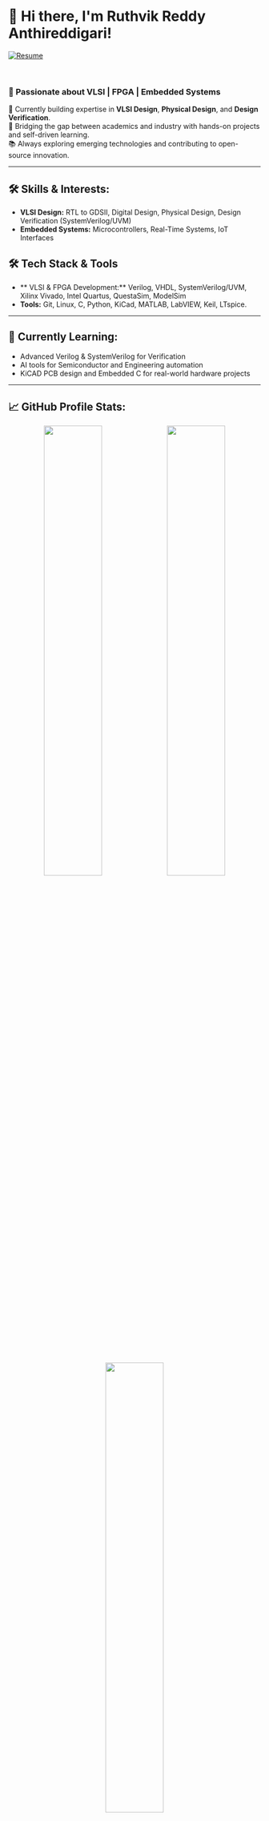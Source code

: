 # 👋 Hi there, I'm Ruthvik Reddy Anthireddigari!
<!--[![](https://komarev.com/ghpvc/?username=Ruthvik-reddy-A&label=Profile%20views&color=blue&style=flat)](https://github.com/Ruthvik-reddy-A)-->
<!--[![Resume](https://img.shields.io/badge/Resume-Download-blue?style=for-the-badge&logo=read-the-docs)](https://github.com/Ruthvik-reddy-A/Ruthvik-reddy-A/blob/master/Resume_Ruthvik%20Reddy%20A_graduate.pdf)-->
[![Resume](https://img.shields.io/badge/Resume-Download-blue?style=for-the-badge&logo=read-the-docs)](https://github.com/Ruthvik-reddy-A/Ruthvik-reddy-A/raw/master/Resume_Ruthvik%20Reddy%20A_graduate.pdf)

 <br />
<!--## 🚀 Featured Projects
[![Project: Buck Converter](https://img.shields.io/badge/Project-Buck--Converter-blue?style=flat-square)](https://github.com/Ruthvik-reddy-A/Rectifier-based-buck-converter-prototype-for-charging-applications)
[![Project: MCU Logger](https://img.shields.io/badge/MCU--Data--Logger-KiCad-green?style=flat-square)](https://github.com/Ruthvik-reddy-A/MCU-Data-Logger)
[![Project: Traffic Controller](https://img.shields.io/badge/Traffic--Control-Arduino--LabVIEW-yellow?style=flat-square)](https://github.com/Ruthvik-reddy-A/Traffic-Clearing-System)
[![Project: 8051 Gas Detector](https://img.shields.io/badge/Gas--Leak--Sensor-8051--MQ6-red?style=flat-square)](https://github.com/Ruthvik-reddy-A/LPG-Gas-Detector-8051)-->


### 🚀 Passionate about VLSI | FPGA | Embedded Systems  
🔭 Currently building expertise in **VLSI Design**, **Physical Design**, and **Design Verification**.  
🎯 Bridging the gap between academics and industry with hands-on projects and self-driven learning.  
📚 Always exploring emerging technologies and contributing to open-source innovation.

---

## 🛠️ Skills & Interests:
- **VLSI Design:** RTL to GDSII, Digital Design, Physical Design, Design Verification (SystemVerilog/UVM)
- **Embedded Systems:**  Microcontrollers, Real-Time Systems, IoT Interfaces


## 🛠️ Tech Stack & Tools
- ** VLSI & FPGA Development:** Verilog, VHDL, SystemVerilog/UVM, Xilinx Vivado, Intel Quartus, QuestaSim, ModelSim
- **Tools:** Git, Linux, C, Python, KiCad, MATLAB, LabVIEW, Keil, LTspice. 

---

## 🌱 Currently Learning:
- Advanced Verilog & SystemVerilog for Verification
- AI tools for Semiconductor and Engineering automation
- KiCAD PCB design and Embedded C for real-world hardware projects

---

## 📈 GitHub Profile Stats:

<p align="center">
  <img src="https://github-readme-stats.vercel.app/api?username=Ruthvik-reddy-A&show_icons=true&theme=radical&count_private=true" width="48%" />
  <img src="https://github-readme-streak-stats.herokuapp.com/?user=Ruthvik-reddy-A&theme=radical" width="48%" />
   <br />
  <img src="https://github-readme-stats.vercel.app/api/top-langs/?username=Ruthvik-reddy-A&layout=compact&theme=radical" width="48%" />
</p>

---


## ✍️ Latest Side Projects:
- **📟 Home Appliances PCB Design in KiCad**  
  _Custom schematic & PCB layout for power supply and control units for household devices._

- **🔌 Arduino + ESP32 I2C & UART Communication**  
  _Real-time wireless data exchange & serial protocols implementation._

---

## 🤝 Let's Connect:

- 💼 [LinkedIn](https://www.linkedin.com/in/ruthvik-reddy-a-8354301a2/)
- 📧 Email: 
  - **Primary** – ruthvikreddy04@gmail.com  
  - **Work** – reddy.ruthvik0411@gmail.com

---

> _“Consistency beats intensity. One commit a day keeps stagnation away.”_

![](https://hit.yhype.me/github/profile?account_id=73007037)



